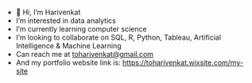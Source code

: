 - 👋 Hi, I’m Harivenkat
- I’m interested in data analytics
- I’m currently learning computer science 
- I’m looking to collaborate on SQL, R, Python, Tableau, Artificial Intelligence & Machine Learning
- Can reach me at toharivenkat@gmail.com
- And my portfolio website link is: https://toharivenkat.wixsite.com/my-site

<!---
hari8github/hari8github is a ✨ special ✨ repository because its `README.md` (this file) appears on your GitHub profile.
You can click the Preview link to take a look at your changes.
--->

